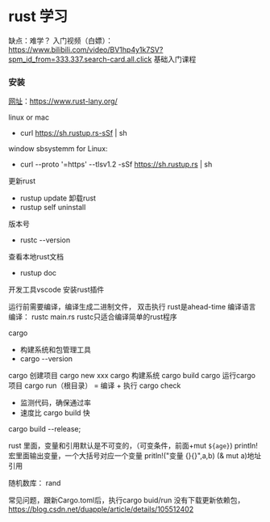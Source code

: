 # rust 学习
缺点：难学？
入门视频（白嫖）：https://www.bilibili.com/video/BV1hp4y1k7SV?spm_id_from=333.337.search-card.all.click
基础入门课程
### 安装
[网址](https://www.rust-lany.org/)：https://www.rust-lany.org/

linux or mac
- curl https://sh.rustup.rs-sSf | sh

window sbsystemm for Linux:
- curl --proto '=https' --tlsv1.2 -sSf https://sh.rustup.rs | sh

更新rust 
- rustup update
卸载rust
- rustup self uninstall

版本号
- rustc --version
  
查看本地rust文档
- rustup doc

开发工具vscode
安装rust插件

运行前需要编译，编译生成二进制文件，
双击执行
rust是ahead-time 编译语言
编译：
rustc main.rs
rustc只适合编译简单的rust程序

cargo
 - 构建系统和包管理工具
- cargo --version

cargo 创建项目
cargo new xxx
cargo 构建系统
cargo build 
cargo 运行cargo项目
cargo  run（根目录） = 编译 + 执行 
cargo check 
- 监测代码，确保通过率
- 速度比 cargo build 快

cargo build --release;

rust 里面，变量和引用默认是不可变的，（可变条件，前面+mut `${age}`)
println! 宏里面输出变量，一个大括号对应一个变量
pritln!("变量 {}{}",a,b)
(& mut a)地址引用

随机数库： rand

常见问题，跟新Cargo.toml后，执行cargo buid/run 没有下载更新依赖包，<https://blog.csdn.net/duapple/article/details/105512402>